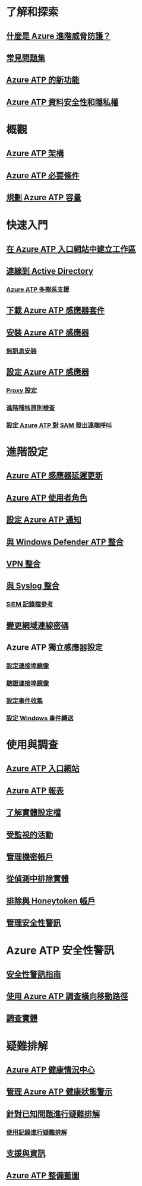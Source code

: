 # 了解和探索
## [什麼是 Azure 進階威脅防護？](what-is-atp.md)
## [常見問題集](atp-technical-faq.md)
## [Azure ATP 的新功能](atp-whats-new.md)
## [Azure ATP 資料安全性和隱私權](atp-privacy-compliance.md)
# 概觀
## [Azure ATP 架構](atp-architecture.md)
## [Azure ATP 必要條件](atp-prerequisites.md)
## [規劃 Azure ATP 容量](atp-capacity-planning.md)
# 快速入門
## [在 Azure ATP 入口網站中建立工作區](install-atp-step1.md)
## [連線到 Active Directory](install-atp-step2.md)
### [Azure ATP 多樹系支援](atp-multi-forest.md)
## [下載 Azure ATP 感應器套件](install-atp-step3.md)
## [安裝 Azure ATP 感應器](install-atp-step4.md)
### [無訊息安裝](ATP-silent-installation.md)
## [設定 Azure ATP 感應器](install-atp-step5.md)
### [Proxy 設定](configure-proxy.md)
### [進階稽核原則檢查](atp-advanced-audit-policy.md)
### [設定 Azure ATP 對 SAM 發出遠端呼叫](install-atp-step8-samr.md)
# 進階設定
## [Azure ATP 感應器延遲更新](sensor-update.md)
## [Azure ATP 使用者角色](atp-role-groups.md)
## [設定 Azure ATP 通知](notifications.md)
## [與 Windows Defender ATP 整合](integrate-wd-atp.md)
## [VPN 整合](install-atp-step6-vpn.md)
## [與 Syslog 整合](setting-syslog.md)
### [SIEM 記錄檔參考](cef-format-sa.md)
## [變更網域連線密碼](modifying-atp-config-dcpassword.md)
## Azure ATP 獨立感應器設定
### [設定連接埠鏡像](configure-port-mirroring.md)
### [驗證連接埠鏡像](validate-port-mirroring.md)
### [設定事件收集](configure-event-collection.md)
### [設定 Windows 事件轉送](configure-event-forwarding.md)
# 使用與調查
## [Azure ATP 入口網站](workspace-portal.md)
## [Azure ATP 報表](reports.md)
## [了解實體設定檔](entity-profiles.md)
## [受監視的活動](monitored-activities.md)
## [管理機密帳戶](sensitive-accounts.md)
## [從偵測中排除實體](excluding-entities-from-detections.md)
## [排除與 Honeytoken 帳戶](install-atp-step7.md)
## [管理安全性警訊](working-with-suspicious-activities.md)
# Azure ATP 安全性警訊
## [安全性警訊指南](suspicious-activity-guide.md)
## [使用 Azure ATP 調查橫向移動路徑](use-case-lateral-movement-path.md)
## [調查實體](investigate-entity.md)
# 疑難排解
## [Azure ATP 健康情況中心](atp-health-center.md)
## [管理 Azure ATP 健康狀態警示](monitoring-alerts.md)
## [針對已知問題進行疑難排解](troubleshooting-atp-known-issues.md)
### [使用記錄進行疑難排解](troubleshooting-atp-using-logs.md)
## [支援與資訊](atp-support.md)
## [Azure ATP 整備藍圖](atp-resources.md)